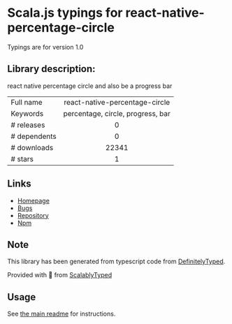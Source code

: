 
# Scala.js typings for react-native-percentage-circle

Typings are for version 1.0

## Library description:
react native percentage circle and also be a progress bar

|                    |                 |
| ------------------ | :-------------: |
| Full name          | react-native-percentage-circle |
| Keywords           | percentage, circle, progress, bar |
| # releases         | 0 |
| # dependents       | 0 |
| # downloads        | 22341 |
| # stars            | 1 |

## Links
- [Homepage](https://github.com/JackPu/react-native-percentage-circle#readme)
- [Bugs](https://github.com/JackPu/react-native-percentage-circle/issues)
- [Repository](https://github.com/JackPu/react-native-percentage-circle)
- [Npm](https://www.npmjs.com/package/react-native-percentage-circle)
    


## Note
This library has been generated from typescript code from [DefinitelyTyped](https://definitelytyped.org).

Provided with :purple_heart: from [ScalablyTyped](https://github.com/oyvindberg/ScalablyTyped)

## Usage
See [the main readme](../../readme.md) for instructions.


